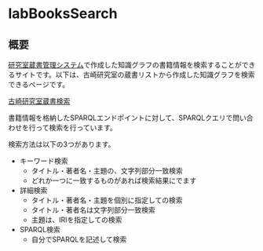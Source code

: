 # labBooksSearch
## 概要
[研究室蔵書管理システム](https://github.com/shunafuku/labBooksManagement)で作成した知識グラフの書籍情報を検索することができるサイトです。以下は、古崎研究室の蔵書リストから作成した知識グラフを検索できるページです。

[古崎研究室蔵書検索](https://shunafuku.github.io/labBooksSearch/)

書籍情報を格納したSPARQLエンドポイントに対して、SPARQLクエリで問い合わせを行って検索を行っています。

検索方法は以下の3つがあります。
- キーワード検索
  - タイトル・著者名・主題の、文字列部分一致検索
  - どれか一つに一致するものがあれば検索結果にでます
- 詳細検索
  - タイトル・著者名・主題を個別に指定しての検索
  - タイトル・著者名は文字列部分一致検索
  - 主題は、IRIを指定しての検索
- SPARQL検索
  - 自分でSPARQLを記述して検索
